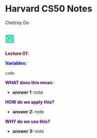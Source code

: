 # **Harvard CS50 Notes**
 <span style="color:fuschia"> Chelcey Do</span>

[![Home Button](homebutton.png)](https://chelcey.github.io/2023-Notes/)
 ----

<span style="color:maroon"> **Lecture 01:**</span>

<span style="color:blue"> **Variables:**</span>

`code`

<span style="color:indigo"> **WHAT does this mean:**</span>
* **answer 1:** note

<span style="color:indigo"> **HOW do we apply this?**</span>
* **answer 2:** note

<span style="color:indigo"> **WHY do we use this?**</span>
* **answer 3:** note
